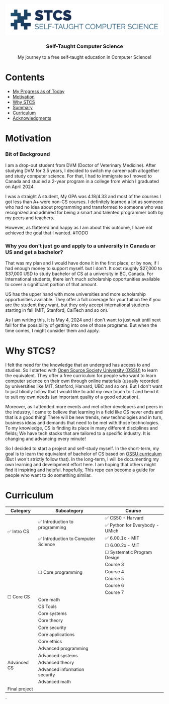 <div align="center" style="text-align: center">
<img src="./logo/logo-rectangle/logo-png.png" alt="Self-Taught Computer Science logo"/>
<h3>Self-Taught Computer Science</h3>
<p>
  My journey to a free self-taught education in Computer Science!
</p>
</div>

# Contents

- [My Progress as of Today](#my-progress-as-of-today)
- [Motivation](#motivation)
- [Why STCS](#why-stcs)
- [Summary](#summary)
- [Curriculum](#curriculum)
- [Acknowledgments](#acknowledgments)

# Motivation

### Bit of Background

I am a drop-out student from DVM (Doctor of Veterinary Medicine). After studying DVM for 3.5 years, I decided to switch my career-path altogether and study computer science. For that, I had to immigrate so I moved to Canada and studied a 2-year program in a college from which I graduated on April 2024.

I was a straight A student, My GPA was 4.18/4.33 and most of the courses I got less than A+ were non-CS courses. I definitely learned a lot as someone who had no idea about programming and transformed to someone who was recognized and admired for being a smart and talented programmer both by my peers and teachers.

However, as flattered and happy as I am about this outcome, I have not achieved the goal that I wanted. #TODO

### Why you don't just go and apply to a university in Canada or US and get a bachelor?

That was my plan and I would have done it in the first place, or by now, if I had enough money to support myself. but I don't. It cost roughly $27,000 to $37,000 USD to study bachelor of CS at a university in BC, Canada. For International students, there isn't much scholarship opportunities available to cover a significant portion of that amount.

US has the upper hand with more universities and more scholarship opportunities available. They offer a full coverage for your tuition fee if you are the student they want, but they only accept international students starting in fall (MIT, Stanford, CalTech and so on).

As I am writing this, It is May 4, 2024 and I don't want to just wait until next fall for the possibility of getting into one of those programs. But when the time comes, I might consider them and apply.

# Why STCS?

I felt the need for the knowledge that an undergrad has access to and studies. So I started with <a href="https://github.com/ossu" alt="Link to Open Source Society University GitHub" target="_">Open Source Society University (OSSU)</a> to learn the equivalent. They offer a free curriculum for people who want to learn computer science on their own through online materials (usually recorded by universities like MIT, Stanford, Harvard, UBC and so on). But I don't want to just blindly follow that I would like to add my own touch to it and bend it to suit my own needs (an important quality of a good education).

Moreover, as I attended more events and met other developers and peers in the industry, I came to believe that learning in a field like CS never ends and that is a good thing! There will be new trends, new technologies and in turn, business ideas and demands that need to be met with those technologies. To my knowledge, CS is finding its place in many different disciplines and fields; We have tech stacks that are tailored to a specific industry. It is changing and advancing every minute!

So I decided to start a project and self-study myself. In the short-term, my goal is to learn the equivalent of bachelor of CS based on <a href="https://github.com/ossu/computer-science" alt="Link to Open Source Society University Computer Science Curriculum" target="_">OSSU curriculum</a> (But I won't strictly follow that). In the long-term, I will be documenting my own learning and development effort here. I am hoping that others might find it inspiring and helpful. hopefully, This repo can become a guide for people who want to do something similar.

# Curriculum

<table>
  <thead>
    <tr>
      <th>Category</th>
      <th>Subcategory</th>
      <th>Course</th>
    </tr>
  </thead>
  <tbody>
    <tr>
      <td rowspan="6">✅ Intro CS </td>
      <td rowspan="3">✅ Introduction to programming</td>
    </tr>
    <tr>
      <td>
        ✅ <a href="/course-pages/intro-programming/README.md" style="text-decoration: none;">CS50 - Harvard
        </a>
      </td>
    </tr>
    <tr>
      <td>
        ✅ <a href="/course-pages/intro-programming/README.md" style="text-decoration: none;">Python for Everybody - UMich
        </a>
      </td>
    </tr>
    <tr>
      <td rowspan="3">✅ Introduction to Computer Science</td>
    </tr>
    <tr>
      <td>
        ✅ <a href="/course-pages/intro-cs/README.md" style="text-decoration: none;">6.00.1x - MIT
        </a>
      </td>
    </tr>
    <tr>
      <td>
        ☐ <a href="/course-pages/intro-cs/README.md" style="text-decoration: none;">6.00.2x - MIT
        </a>
      </td>
    </tr>
    <tr>
      <td rowspan="14">☐ Core CS</td>
      <td rowspan="7">☐ Core programming</td>
    </tr>
    <tr>
      <td>
        ☐ <a href="/course-pages/core-cs/systematic-program-design/README.md" style="text-decoration: none;">Systematic Program Design</a>
      </td>
    </tr>
    <tr>
      <td>Course 3</td>
    </tr>
    <tr>
      <td>Course 4</td>
    </tr>
    <tr>
      <td>Course 5</td>
    </tr>
    <tr>
      <td>Course 6</td>
    </tr>
    <tr>
      <td>Course 7</td>
    </tr>
    <tr>
      <td>Core math</td>
    </tr>
    <tr>
      <td>CS Tools</td>
    </tr>
    <tr>
      <td>Core systems</td>
    </tr>
    <tr>
      <td>Core theory</td>
    </tr>
    <tr>
      <td>Core security</td>
    </tr>
    <tr>
      <td>Core applications</td>
    </tr>
    <tr>
      <td>Core ethics</td>
    </tr>
    <tr>
      <td rowspan="5">Advanced CS</td>
      <td>Advanced programming</td>
    </tr>
    <tr>
      <td>Advanced systems</td>
    </tr>
    <tr>
      <td>Advanced theory</td>
    </tr>
    <tr>
      <td>Advanced information security</td>
    </tr>
    <tr>
      <td>Advanced math</td>
    </tr>
    <tr>
      <td>Final project</td>
    </tr>
  </tbody>
</table>
`
